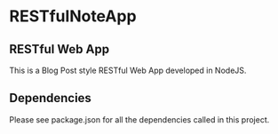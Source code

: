 # RESTfulNoteApp
## RESTful Web App

This is a Blog Post style RESTful Web App developed in NodeJS.

## Dependencies

Please see package.json for all the dependencies called in this project.
